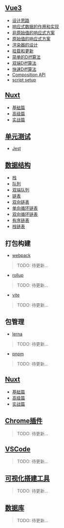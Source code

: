<!-- vue相关 -->
## [Vue3](/article/vue/README.md)
- [设计思路](/article/vue/renderer.md)
- [响应式数据的作用和实现](/article/vue/reactive.md)
- [非原始值的响应式方案](/article/vue/non-original-reative.md)
- [原始值的响应式方案](/article/vue/original-reative.md)
- [渲染器的设计](/article/vue/renderer-design.md)
- [挂载和更新](/article/vue/mount-update.md)
- [简单的Diff算法](/article/vue/simple-diff.md)
- [双端Diff算法](/article/vue/doubule-diff.md)
- [快速Diff算法](/article/vue/quick-diff.md)
- [Composition API](/article/vue/composition-api.md)
- [script setup](/article/vue/script-setup.md)

## [Nuxt](/article/ssr/README.md)
- [基础篇](/article/ssr/basic/README.md)
- [高级篇](/article/ssr/advance/README.md)
- [实战篇](/article/ssr/project/README.md)

## [单元测试](/article/unit-test/README.md)
- [Jest](/article/unit-test/jest.md)

## [数据结构](/article/data-sturctures/README.md)
- [栈](/article/data-sturctures/stack.md)
- [队列](/article/data-sturctures/queue.md)
- [双端队列](/article/data-sturctures/double-queue.md)
- [链表](/article/data-sturctures/linked-list.md)
- [双向链表](/article/data-sturctures/double-linked-list.md)
- [单向循环链表](/article/data-sturctures/circular-linked-list.md)
- [双向循环链表](/article/data-sturctures/double-circular-linked-list.md)
- [有序链表](/article/data-sturctures/sorted-linked-list.md)
- [栈链表](/article/data-sturctures/stack-linked-list.md)

## 打包构建
<!-- webpack相关 -->
- [webpack](/article/webpack/README.md)
> TODO: 待更新...

<!-- rollup相关 -->
- [rollup](/article/rollup/README.md)
> TODO: 待更新...
> 
<!-- vite相关 -->
- [vite](/article/vite/README.md)
> TODO: 待更新...

## 包管理
<!-- lerna -->
- [lerna](/article/lerna/README.md)
> TODO: 待更新...

<!-- pnpm相关 -->
- [pnpm](/article/pnpm/README.md)
> TODO: 待更新...


## [Nuxt](/article/ssr/README.md)
- [基础篇](/article/ssr/basic/README.md)
- [高级篇](/article/ssr/advance/README.md)
- [实战篇](/article/ssr/project/README.md)


<!-- chrome相关 -->
## [Chrome插件](/article/chrome/README.md)
> TODO: 待更新...

<!-- vscode相关 -->
## [VSCode](/article/vscode/README.md)
> TODO: 待更新...

## [可视化搭建工具](/article/visual/README.md)
> TODO: 待更新...

## [数据库](/article/db/README.md)
> TODO: 待更新...


